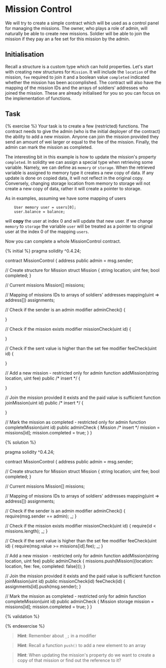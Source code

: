 # Mission Control

We will try to create a simple contract which will be used as a control panel for managing the missions. The owner, who plays a role of admin, will naturally be able to create new missions. Soldier will be able to join the mission if they pay an a fee set for this mission by the admin.

## Initialisation

Recall a structure is a custom type which can hold properties. Let's start with creating new structures for `Mission`. It will include the `location` of the mission, `fee` required to join it and a boolean value `completed` indicated whether the mission has been accomplished. The contract will also have the mapping of the mission IDs and the arrays of soldiers' addresses who joined the mission. These are already initialised for you so you can focus on the implementation of functions.

## Task

{% exercise %}
Your task is to create a few (restricted) functions. The contract needs to give the admin (who is the initial deployer of the contract) the ability to add a new mission. Anyone can join the mission provided they send an amount of wei larger or equal to the fee of the mission. Finally, the admin can mark the mission as completed.

The interesting bit in this example is how to update the mission's property `completed`.
In solidity we can assign a special type when retrieving some variable. Namely, we can define as `memory` or `storage`. When the retrieved variable is assigned to memory type it creates a new copy of data. If any update is done on copied data, it will not reflect in the original copy. Conversely, changing storage location from memory to storage will not create a new copy of data, rather it will create a pointer to storage.

As in examples, assuming we have some mapping of users

```solidity
    User memory user = users[0];
    user.balance = balance;
```

will **copy** the user at index 0 and will update that new user. If we change `memory` to `storage` the variable `user` will be treated as a pointer to original user at the index 0 of the mapping `users`.

Now you can complete a whole MissionControl contract.

{% initial %}
pragma solidity ^0.4.24;

contract MissionControl {
  address public admin = msg.sender;
  
  // Create structure for Mission
  struct Mission {
    string location;
    uint fee;
    bool completed;
  }
  
  // Current missions
  Mission[] missions;
  
  // Mapping of missions IDs to arrays of soldiers' addresses
  mapping(uint => address[]) assignments;
  
  // Check if the sender is an admin
  modifier adminCheck() {

  }
  
  // Check if the mission exists
  modifier missionCheck(uint id) {

  }
  
  // Check if the sent value is higher than the set fee
  modifier feeCheck(uint id) {

  }
  
  // Add a new mission - restricted only for admin
  function addMission(string location, uint fee) public /* insert */ {

  }
  
  // Join the mission provided it exists and the paid value is sufficient
  function joinMission(uint id) public /* insert */ {

  }
  
  // Mark the mission as completed - restricted only for admin
  function completeMission(uint id) public adminCheck {
      Mission /* insert */ mission = missions[id];
      mission.completed = true;
  }
}

{% solution %}

pragma solidity ^0.4.24;

contract MissionControl {
  address public admin = msg.sender;
  
  // Create structure for Mission
  struct Mission {
    string location;
    uint fee;
    bool completed;
  }
  
  // Current missions
  Mission[] missions;
  
  // Mapping of missions IDs to arrays of soldiers' addresses
  mapping(uint => address[]) assignments;
  
  // Check if the sender is an admin
  modifier adminCheck() {
    require(msg.sender == admin);
    _;
  }
  
  // Check if the mission exists
  modifier missionCheck(uint id) {
    require(id < missions.length);
    _;
  }
  
  // Check if the sent value is higher than the set fee
  modifier feeCheck(uint id) {
    require(msg.value >= missions[id].fee);
    _;
  }
  
  // Add a new mission - restricted only for admin
  function addMission(string location, uint fee) public adminCheck {
      missions.push(Mission({location: location, fee: fee, completed: false}));
  }
  
  // Join the mission provided it exists and the paid value is sufficient
  function joinMission(uint id) public missionCheck(id) feeCheck(id) {
    assignments[id].push(msg.sender);
  }
  
  // Mark the mission as completed - restricted only for admin
  function completeMission(uint id) public adminCheck {
      Mission storage mission = missions[id];
      mission.completed = true;
  }
}

{% validation %}

{% endexercise %}

  
  > **Hint**: Remember about `_;` in a modifier
  
  > **Hint**: Recall a function `push()` to add a new element to an array
  
  > **Hint**: When updating the mission's property do we want to create a copy of that mission or find out the reference to it?
  
 
